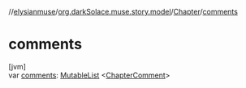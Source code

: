 //[elysianmuse](../../../index.md)/[org.darkSolace.muse.story.model](../index.md)/[Chapter](index.md)/[comments](comments.md)

# comments

[jvm]\
var [comments](comments.md): [MutableList](https://kotlinlang.org/api/latest/jvm/stdlib/kotlin.collections/-mutable-list/index.html)
&lt;[ChapterComment](../-chapter-comment/index.md)&gt;
